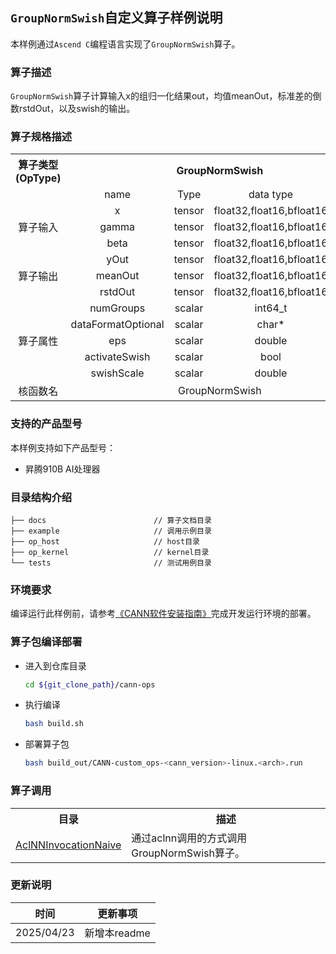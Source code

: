 ## `GroupNormSwish`自定义算子样例说明 
本样例通过`Ascend C`编程语言实现了`GroupNormSwish`算子。

### 算子描述
`GroupNormSwish`算子计算输入x的组归一化结果out，均值meanOut，标准差的倒数rstdOut，以及swish的输出。

### 算子规格描述

<table>
<tr><th align="center">算子类型(OpType)</th><th colspan="4" align="center">GroupNormSwish</th></tr> 
<tr><td align="center"> </td><td align="center">name</td><td align="center">Type</td><td align="center">data type</td><td align="center">format</td></tr>  
<tr><td rowspan="4" align="center">算子输入</td>

<tr><td align="center">x</td><td align="center">tensor</td><td align="center">float32,float16,bfloat16</td><td align="center">ND</td></tr>  

<tr><td align="center">gamma</td><td align="center">tensor</td><td align="center">float32,float16,bfloat16</td><td align="center">ND</td></tr> 

<tr><td align="center">beta</td><td align="center">tensor</td><td align="center">float32,float16,bfloat16</td><td align="center">ND</td></tr> 

<tr><td rowspan="3" align="center">算子输出</td>

<td align="center">yOut</td><td align="center">tensor</td><td align="center">float32,float16,bfloat16</td><td align="center">ND</td></tr>
<td align="center">meanOut</td><td align="center">tensor</td><td align="center">float32,float16,bfloat16</td><td align="center">ND</td></tr>
<td align="center">rstdOut</td><td align="center">tensor</td><td align="center">float32,float16,bfloat16</td><td align="center">ND</td></tr>

<tr><td rowspan="5" align="center">算子属性</td>
<td align="center">numGroups</td><td align="center">scalar</td><td align="center">int64_t</td><td align="center">-</td></tr>
<td align="center">dataFormatOptional</td><td align="center">scalar</td><td align="center">char*</td><td align="center">-</td></tr>
<td align="center">eps</td><td align="center">scalar</td><td align="center">double</td><td align="center">-</td></tr>
<td align="center">activateSwish</td><td align="center">scalar</td><td align="center">bool</td><td align="center">-</td></tr>
<td align="center">swishScale</td><td align="center">scalar</td><td align="center">double</td><td align="center">-</td></tr>

<tr><td rowspan="1" align="center">核函数名</td><td colspan="4" align="center">GroupNormSwish</td></tr>
</table>

### 支持的产品型号
本样例支持如下产品型号：
- 昇腾910B AI处理器

### 目录结构介绍
```
├── docs                        // 算子文档目录
├── example                     // 调用示例目录
├── op_host                     // host目录
├── op_kernel                   // kernel目录
└── tests                       // 测试用例目录
```

### 环境要求
编译运行此样例前，请参考[《CANN软件安装指南》](https://hiascend.com/document/redirect/CannCommunityInstSoftware)完成开发运行环境的部署。

### 算子包编译部署
  - 进入到仓库目录

    ```bash
    cd ${git_clone_path}/cann-ops
    ```

  - 执行编译

    ```bash
    bash build.sh
    ```

  - 部署算子包

    ```bash
    bash build_out/CANN-custom_ops-<cann_version>-linux.<arch>.run
    ```
### 算子调用
<table>
    <th>目录</th><th>描述</th>
    <tr>
        <td><a href="./examples/AclNNInvocationNaive"> AclNNInvocationNaive</td><td>通过aclnn调用的方式调用GroupNormSwish算子。</td>
    </tr>

</table>

### 更新说明
| 时间 | 更新事项 |
|----|------|
| 2025/04/23 | 新增本readme |
